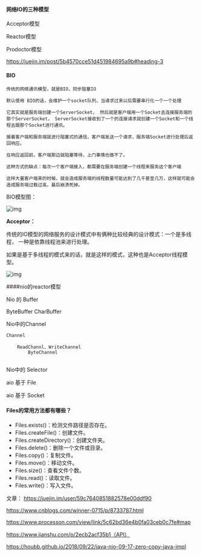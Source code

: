 #### 网络IO的三种模型

Acceptor模型

Reactor模型

Prodoctor模型



<https://juejin.im/post/5b4570cce51d451984695a9b#heading-3> 



#### BIO

```
传统的网络通讯模型，就是BIO，同步阻塞IO

默认使用 BIO的话，会维护一个socket队列，当请求过来以后需要串行化一个一个处理

它其实就是服务端创建一个ServerSocket， 然后就是客户端用一个Socket去连接服务端的那个ServerSocket， ServerSocket接收到了一个的连接请求就创建一个Socket和一个线程去跟那个Socket进行通讯。

接着客户端和服务端就进行阻塞式的通信，客户端发送一个请求，服务端Socket进行处理后返回响应。

在响应返回前，客户端那边就阻塞等待，上门事情也做不了。

这种方式的缺点：每次一个客户端接入，都需要在服务端创建一个线程来服务这个客户端

这样大量客户端来的时候，就会造成服务端的线程数量可能达到了几千甚至几万，这样就可能会造成服务端过载过高，最后崩溃死掉。
```



BIO模型图：

 ![img](https://upload-images.jianshu.io/upload_images/7564501-8f684afe5b241ccd?imageMogr2/auto-orient/strip|imageView2/2/w/583/format/webp) 

 

**Acceptor：**

传统的IO模型的网络服务的设计模式中有俩种比较经典的设计模式：一个是多线程， 一种是依靠线程池来进行处理。

如果是基于多线程的模式来的话，就是这样的模式，这种也是Acceptor线程模型。

 ![img](https://upload-images.jianshu.io/upload_images/7564501-001440a59f6fde83?imageMogr2/auto-orient/strip|imageView2/2/w/562/format/webp) 









####nio的reactor模型









Nio 的 Buffer





ByteBuffer CharBuffer



Nio中的Channel

```
Channel 

	ReadChannl、WriteChannel
		ByteChannel
	
```







Nio中的 Selector



aio 基于 File



aio 基于 Socket



#### Files的常用方法都有哪些？

- Files.exists()：检测文件路径是否存在。
- Files.createFile()：创建文件。
- Files.createDirectory()：创建文件夹。
- Files.delete()：删除一个文件或目录。
- Files.copy()：复制文件。
- Files.move()：移动文件。
- Files.size()：查看文件个数。
- Files.read()：读取文件。
- Files.write()：写入文件。

文章： https://juejin.im/user/59c7640851882578e00ddf90

https://www.cnblogs.com/winner-0715/p/8733787.html

https://www.processon.com/view/link/5c62bd36e4b0fa03ceb0c7fe#map



https://www.jianshu.com/p/2ecb2acf35b1（API）



https://houbb.github.io/2018/09/22/java-nio-09-17-zero-copy-java-impl